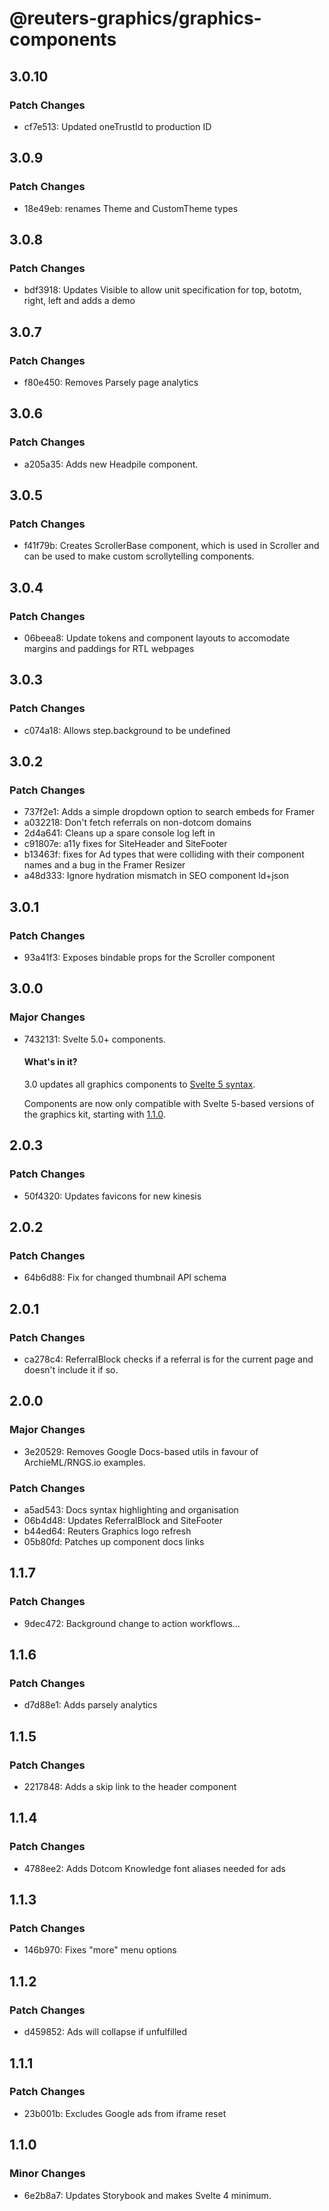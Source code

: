 # @reuters-graphics/graphics-components

## 3.0.10

### Patch Changes

- cf7e513: Updated oneTrustId to production ID

## 3.0.9

### Patch Changes

- 18e49eb: renames Theme and CustomTheme types

## 3.0.8

### Patch Changes

- bdf3918: Updates Visible to allow unit specification for top, bototm, right, left and adds a demo

## 3.0.7

### Patch Changes

- f80e450: Removes Parsely page analytics

## 3.0.6

### Patch Changes

- a205a35: Adds new Headpile component.

## 3.0.5

### Patch Changes

- f41f79b: Creates ScrollerBase component, which is used in Scroller and can be used to make custom scrollytelling components.

## 3.0.4

### Patch Changes

- 06beea8: Update tokens and component layouts to accomodate margins and paddings for RTL webpages

## 3.0.3

### Patch Changes

- c074a18: Allows step.background to be undefined

## 3.0.2

### Patch Changes

- 737f2e1: Adds a simple dropdown option to search embeds for Framer
- a032218: Don't fetch referrals on non-dotcom domains
- 2d4a641: Cleans up a spare console log left in
- c91807e: a11y fixes for SiteHeader and SiteFooter
- b13463f: fixes for Ad types that were colliding with their component names and a bug in the Framer Resizer
- a48d333: Ignore hydration mismatch in SEO component ld+json

## 3.0.1

### Patch Changes

- 93a41f3: Exposes bindable props for the Scroller component

## 3.0.0

### Major Changes

- 7432131: Svelte 5.0+ components.

  #### What's in it?

  3.0 updates all graphics components to [Svelte 5 syntax](https://svelte.dev/docs/svelte/v5-migration-guide).

  Components are now only compatible with Svelte 5-based versions of the graphics kit, starting with [1.1.0](https://github.com/reuters-graphics/bluprint_graphics-kit/blob/main/CHANGELOG.md#110).

## 2.0.3

### Patch Changes

- 50f4320: Updates favicons for new kinesis

## 2.0.2

### Patch Changes

- 64b6d88: Fix for changed thumbnail API schema

## 2.0.1

### Patch Changes

- ca278c4: ReferralBlock checks if a referral is for the current page and doesn't include it if so.

## 2.0.0

### Major Changes

- 3e20529: Removes Google Docs-based utils in favour of ArchieML/RNGS.io examples.

### Patch Changes

- a5ad543: Docs syntax highlighting and organisation
- 06b4d48: Updates ReferralBlock and SiteFooter
- b44ed64: Reuters Graphics logo refresh
- 05b80fd: Patches up component docs links

## 1.1.7

### Patch Changes

- 9dec472: Background change to action workflows...

## 1.1.6

### Patch Changes

- d7d88e1: Adds parsely analytics

## 1.1.5

### Patch Changes

- 2217848: Adds a skip link to the header component

## 1.1.4

### Patch Changes

- 4788ee2: Adds Dotcom Knowledge font aliases needed for ads

## 1.1.3

### Patch Changes

- 146b970: Fixes "more" menu options

## 1.1.2

### Patch Changes

- d459852: Ads will collapse if unfulfilled

## 1.1.1

### Patch Changes

- 23b001b: Excludes Google ads from iframe reset

## 1.1.0

### Minor Changes

- 6e2b8a7: Updates Storybook and makes Svelte 4 minimum.
